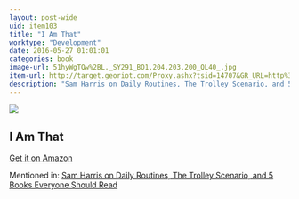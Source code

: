 ```yaml
---
layout: post-wide
uid: item103
title: "I Am That"
worktype: "Development"
date: 2016-05-27 01:01:01
categories: book
image-url: 51hyWgTQw%2BL._SY291_BO1,204,203,200_QL40_.jpg
item-url: http://target.georiot.com/Proxy.ashx?tsid=14707&GR_URL=http%3A%2F%2Fwww.amazon.com%2FI-Am-That-Nisargadatta-Maharaj%2Fdp%2F0893860468%2F
description: "Sam Harris on Daily Routines, The Trolley Scenario, and 5 Books Everyone Should Read"
---
```

<a href="http://target.georiot.com/Proxy.ashx?tsid=14707&GR_URL=http%3A%2F%2Fwww.amazon.com%2FI-Am-That-Nisargadatta-Maharaj%2Fdp%2F0893860468%2F" target="blank"><img src="../../../../img/thumbs/51hyWgTQw%2BL._SY291_BO1,204,203,200_QL40_.jpg" class="prod-img"></a>
<h2>I Am That</h2>
<p><a href="http://target.georiot.com/Proxy.ashx?tsid=14707&GR_URL=http%3A%2F%2Fwww.amazon.com%2FI-Am-That-Nisargadatta-Maharaj%2Fdp%2F0893860468%2F" target="blank">Get it on Amazon</a><p>
<p>Mentioned in: <a href="http://fourhourworkweek.com/2015/07/08/sam-harris-on-daily-routines-the-trolley-scenario-and-5-books-everyone-should-read/" target="blank">Sam Harris on Daily Routines, The Trolley Scenario, and 5 Books Everyone Should Read</a></p>
